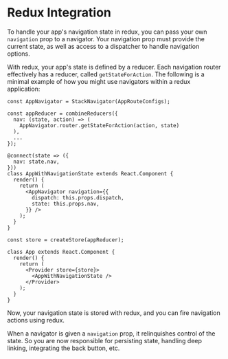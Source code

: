 # Redux Integration

To handle your app's navigation state in redux, you can pass your own `navigation` prop to a navigator. Your navigation prop must provide the current state, as well as access to a dispatcher to handle navigation options.

With redux, your app's state is defined by a reducer. Each navigation router effectively has a reducer, called `getStateForAction`. The following is a minimal example of how you might use navigators within a redux application:

```
const AppNavigator = StackNavigator(AppRouteConfigs);

const appReducer = combineReducers({
  nav: (state, action) => (
    AppNavigator.router.getStateForAction(action, state)
  ),
  ...
});

@connect(state => ({
  nav: state.nav,
}))
class AppWithNavigationState extends React.Component {
  render() {
    return (
      <AppNavigator navigation={{
        dispatch: this.props.dispatch,
        state: this.props.nav,
      }} />
    );
  }
}

const store = createStore(appReducer);

class App extends React.Component {
  render() {
    return (
      <Provider store={store}>
        <AppWithNavigationState />
      </Provider>
    );
  }
}
```

Now, your navigation state is stored with redux, and you can fire navigation actions using redux.

When a navigator is given a `navigation` prop, it relinquishes control of the state. So you are now responsible for persisting state, handling deep linking, integrating the back button, etc.
